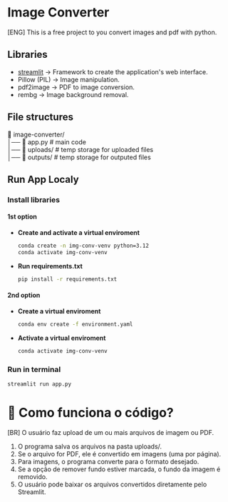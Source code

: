 # Image Converter 
[ENG]
This is a free project to you convert images and pdf with python.

## Libraries

- [streamlit](https://docs.streamlit.io/develop/api-reference) → Framework to create the application's web interface.
- Pillow (PIL) → Image manipulation.
- pdf2image → PDF to image conversion.
- rembg → Image background removal.

## File structures

📂 image-converter/ <br>
│── 📜 app.py              # main code <br>
│── 📂 uploads/            # temp storage for uploaded files <br>
│── 📂 outputs/            # temp storage for outputed files <br>

## Run App Localy

### Install libraries

#### 1st option
* **Create and activate a virtual enviroment**
    ```bash
    conda create -n img-conv-venv python=3.12
    conda activate img-conv-venv
    ```

* **Run requirements.txt**
  
    ```bash
    pip install -r requirements.txt
    ```

#### 2nd option
* **Create a virtual enviroment**

    ```bash
    conda env create -f environment.yaml
    ``` 

* **Activate a virtual enviroment**

    ```bash
    conda activate img-conv-venv
    ``` 

### Run in terminal
```bash
streamlit run app.py
```


# 📝 Como funciona o código?
[BR]
O usuário faz upload de um ou mais arquivos de imagem ou PDF.

  1. O programa salva os arquivos na pasta uploads/.
  2. Se o arquivo for PDF, ele é convertido em imagens (uma por página).
  3. Para imagens, o programa converte para o formato desejado.
  4. Se a opção de remover fundo estiver marcada, o fundo da imagem é removido.
  5. O usuário pode baixar os arquivos convertidos diretamente pelo Streamlit.